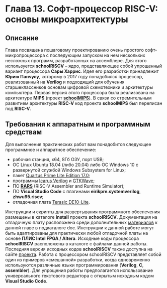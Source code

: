 # Глава 13. Софт-процессор RISC-V: основы микроархитектуры
## Описание
Глава посвящена пошаговому проектированию очень простого софт-микропроцессора с последующим запуском на нем нескольких несложных программ, разработанных на ассемблере. Для этого используется **schoolRISCV** – ядро, представляющее собой упрощенный вариант процессора **Сары Харрис**. Идея его разработки принадлежит **Юрию Панчулу**, которому в 2017 году понадобился процессор, реализованный на **Verilog** и подходящий для обучения старшеклассников основам цифровой схемотехники и архитектуры компьютера. Первая версия этого процессора была реализована на архитектуре **MIPS** (проект [**schoolMIPS**](https://github.com/MIPSfpga/schoolMIPS)). В связи со стремительным развитием архитектуры **RISC-V** код проекта **schoolMIPS** был переписан под **RISC-V**.

## Требования к аппаратным и программным средствам
Для выполнения практических работ вам понадобится следующее программное и аппаратное обеспечение:
- рабочая станция, x64, 8Гб ОЗУ, порт USB;
- OC Linux Ubuntu 18.04 (либо 20.04) либо OC Windows 10 c развернутой службой Windows Subsystem for Linux;
- пакет [Quartus Prime Lite Edition 17.0](http://dl.altera.com/?edition=lite);
- программы [Icarus Verilog](https://bleyer.org/icarus/) и [GTKWave](https://gtkwave.sourceforge.net/);
- ПО [**RARS**](https://github.com/TheThirdOne/rars) (RISC-V Assembler and Runtime Simulator);
- ПО **Visual Studio Code** с плагинами **eirikpre.systemverilog**, **zhwu95.riscv**;
- отладочная плата [Terasic DE10-Lite](http://de10-lite.terasic.com).

Инструкции и скрипты для развертывания программного обеспечения размещены в каталоге **install** проекта **schoolRISCV**. Документация на отладочную плату расположена среди дополнительных [материалов](new_lab_13/doc) к данной главе в подкаталоге doc. Инструкции к данной работе могут быть адаптированы для практически любой отладочной платы на основе **ПЛИС Intel FPGA / Altera**.
Исходные коды процессора **schoolRISCV** расположены в каталоге с файлами данной работы. Последняя версия исходных кодов **schoolRISCV** также доступна на сайте [проекта](https://github.com/zhelnio/schoolRISCV).
Работа с процессором schoolRISCV представляет собой один из примеров «смешанной» разработки, когда одновременно используются различные языки программирования (**Verilog**, **C**, **assembler**). Для упрощения работы предполагается использование универсального текстового редактора с открытым исходным кодом **Visual Studio Code**.